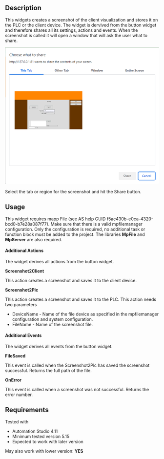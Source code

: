 ## Description
This widgets creates a screenshot of the client visualization and stores it on the PLC or the client device. The widget is dervived from the button widget and therefore shares all its settings, actions and events. When the screenshot is called it will open a window that will ask the user what to share. 

![](./images/screenshot1.png)

Select the tab or region for the screenshot and hit the Share button.

## Usage
This widget requires mapp File (see AS help GUID f5ac430b-e0ca-4320-bcd0-b7e28a087f77). Make sure that there is a valid mpfilemanager configuration. Only the configuration is required, no additional task or function block must be added to the project. The libraries **MpFile** and **MpServer** are also required.

#### Additional Actions
The widget derives all actions from the button widget.

**Screenshot2Client**

This action creates a screenshot and saves it to the client device.

**Screenshot2Plc**

This action creates a screenshot and saves it to the PLC. This action needs two parameters

* DeviceName - Name of the file device as specified in the mpfilemanager configuration and system configuration.
* FileName - Name of the screenshot file.

#### Additional Events
The widget derives all events from the button widget.

**FileSaved**

This event is called when the Screenshot2Plc has saved the screenshot successful. Returns the full path of the file.

**OnError**

This event is called when a screenshot was not successful. Returns the error number.

## Requirements

Tested with

* Automation Studio 4.11
* Minimum tested version 5.15
* Expected to work with later version

May also work with lower version: **YES**



